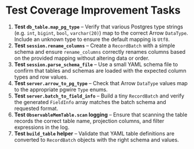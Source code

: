# Test Coverage Improvement Tasks

1. **Test `db_table.map_pg_type`** – Verify that various Postgres type strings (e.g. `int`, `bigint`, `bool`, `varchar(20)`) map to the correct Arrow `DataType`. Include an unknown type to ensure the default mapping is `Utf8`.
2. **Test `session.rename_columns`** – Create a `RecordBatch` with a simple schema and ensure `rename_columns` correctly renames columns based on the provided mapping without altering data or order.
3. **Test `session.parse_schema_file`** – Use a small YAML schema file to confirm that tables and schemas are loaded with the expected column types and row values.
4. **Test `server.arrow_to_pg_type`** – Check that Arrow `DataType` values map to the appropriate pgwire `Type` enums.
5. **Test `server.batch_to_field_info`** – Build a tiny `RecordBatch` and verify the generated `FieldInfo` array matches the batch schema and requested format.
6. **Test `ObservableMemTable.scan` logging** – Ensure that scanning the table records the correct table name, projection columns, and filter expressions in the log.
7. **Test `build_table` helper** – Validate that YAML table definitions are converted to `RecordBatch` objects with the right schema and values.

